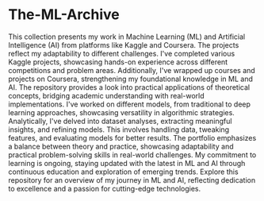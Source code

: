 # The-ML-Archive
This collection presents my work in Machine Learning (ML) and Artificial Intelligence (AI) from platforms like Kaggle and Coursera. The projects reflect my adaptability to different challenges. I've completed various Kaggle projects, showcasing hands-on experience across different competitions and problem areas. Additionally, I've wrapped up courses and projects on Coursera, strengthening my foundational knowledge in ML and AI. The repository provides a look into practical applications of theoretical concepts, bridging academic understanding with real-world implementations.
I've worked on different models, from traditional to deep learning approaches, showcasing versatility in algorithmic strategies. Analytically, I've delved into dataset analyses, extracting meaningful insights, and refining models. This involves handling data, tweaking features, and evaluating models for better results.
The portfolio emphasizes a balance between theory and practice, showcasing adaptability and practical problem-solving skills in real-world challenges. My commitment to learning is ongoing, staying updated with the latest in ML and AI through continuous education and exploration of emerging trends.
Explore this repository for an overview of my journey in ML and AI, reflecting dedication to excellence and a passion for cutting-edge technologies.
